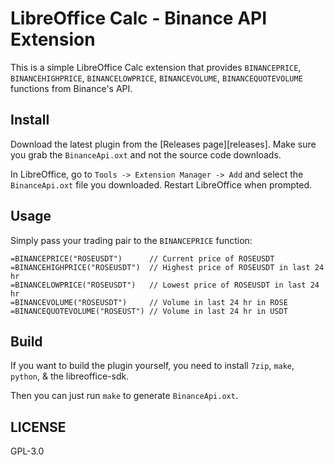 # LibreOffice Calc - Binance API Extension

This is a simple LibreOffice Calc extension that provides `BINANCEPRICE`, `BINANCEHIGHPRICE`, `BINANCELOWPRICE`,
`BINANCEVOLUME`, `BINANCEQUOTEVOLUME` functions from Binance's API.

## Install

Download the latest plugin from the [Releases page][releases]. Make sure you
grab the `BinanceApi.oxt` and not the source code downloads.

In LibreOffice, go to `Tools -> Extension Manager -> Add` and select the
`BinanceApi.oxt` file you downloaded. Restart LibreOffice when prompted.

## Usage

Simply pass your trading pair to the `BINANCEPRICE` function:

    =BINANCEPRICE("ROSEUSDT")      // Current price of ROSEUSDT
    =BINANCEHIGHPRICE("ROSEUSDT")  // Highest price of ROSEUSDT in last 24 hr
    =BINANCELOWPRICE("ROSEUSDT")   // Lowest price of ROSEUSDT in last 24 hr
    =BINANCEVOLUME("ROSEUSDT")     // Volume in last 24 hr in ROSE
    =BINANCEQUOTEVOLUME("ROSEUST") // Volume in last 24 hr in USDT

## Build

If you want to build the plugin yourself, you need to install `7zip`, `make`,
`python`, & the libreoffice-sdk.

Then you can just run `make` to generate `BinanceApi.oxt`.


## LICENSE

GPL-3.0
